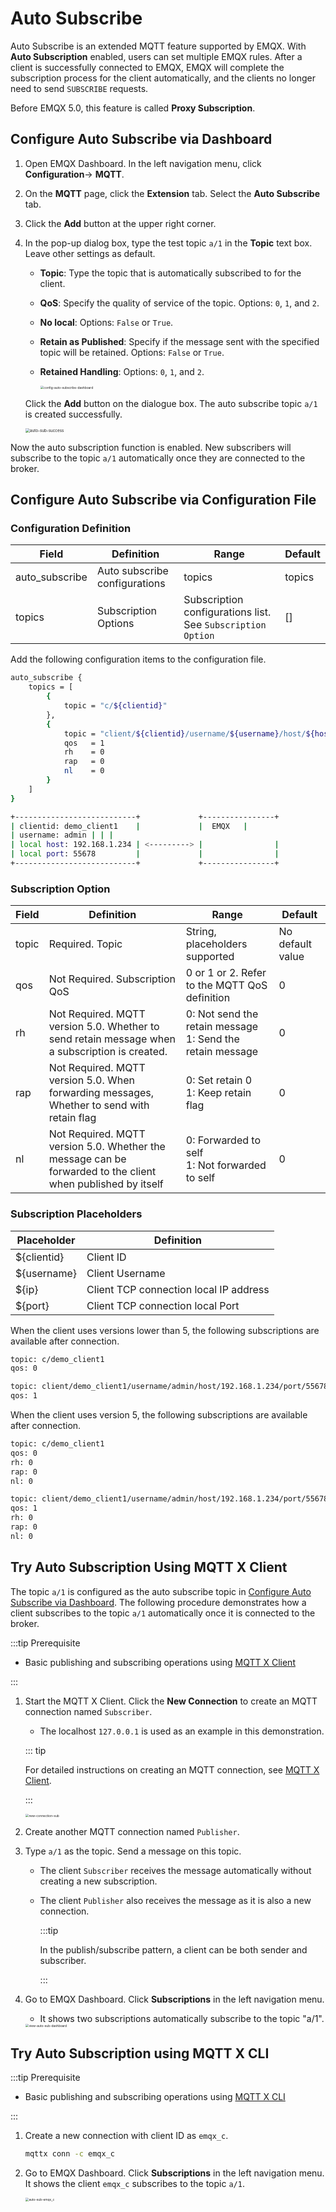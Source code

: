 # Auto Subscribe

Auto Subscribe is an extended MQTT feature supported by EMQX. With **Auto Subscription** enabled, users can set multiple EMQX rules. After a client is successfully connected to EMQX, EMQX will complete the subscription process for the client automatically, and the clients no longer need to send `SUBSCRIBE` requests. 

Before EMQX 5.0, this feature is called **Proxy Subscription**.

## Configure Auto Subscribe via Dashboard

1. Open EMQX Dashboard. In the left navigation menu, click **Configuration**-> **MQTT**. 

2. On the **MQTT** page, click the **Extension** tab. Select the **Auto Subscribe** tab.

3. Click the **Add** button at the upper right corner. 

3. In the pop-up dialog box, type the test topic `a/1` in the **Topic** text box. Leave other settings as default. 

   - **Topic**: Type the topic that is automatically subscribed to for the client. 

   - **QoS**: Specify the quality of service of the topic. Options: `0`, `1`, and `2`.

   - **No local**: Options: `False` or `True`.

   - **Retain as Published**: Specify if the message sent with the specified topic will be retained. Options:  `False` or `True`.

   - **Retained Handling**: Options: `0`, `1`, and `2`.

     <img src="./assets/config-auto-subscribe-dashboard.png" alt="config-auto-subscribe-dashboard" style="zoom:35%;" />

   Click the **Add** button on the dialogue box. The auto subscribe topic `a/1` is created successfully.

   <img src="./assets/auto-sub-success.png" alt="auto-sub-success" style="zoom:45%;" />

Now the auto subscription function is enabled. New subscribers will subscribe to the topic `a/1` automatically once they are connected to the broker. 

## Configure Auto Subscribe via Configuration File

### Configuration Definition

| Field          | Definition                    | Range                                                       | Default |
| -------------- | ----------------------------- | ----------------------------------------------------------- | ------- |
| auto_subscribe | Auto subscribe configurations | topics                                                      | topics  |
| topics         | Subscription Options          | Subscription configurations list. See `Subscription Option` | []      |

Add the following configuration items to the configuration file.

```bash
auto_subscribe {
    topics = [
        {
            topic = "c/${clientid}"
        },
        {
            topic = "client/${clientid}/username/${username}/host/${host}/port/${port}"
            qos   = 1
            rh    = 0
            rap   = 0
            nl    = 0
        }
    ]
}
```

```bash
+---------------------------+             +----------------+
| clientid: demo_client1    |             |  EMQX   |
| username: admin | | |
| local host: 192.168.1.234 | <---------> |                |
| local port: 55678         |             |                |
+---------------------------+             +----------------+
```

### Subscription Option

| Field | Definition                                                   | Range                                                        | Default          |
| ----- | ------------------------------------------------------------ | ------------------------------------------------------------ | ---------------- |
| topic | Required. Topic                                              | String, placeholders supported                               | No default value |
| qos   | Not Required. Subscription QoS                               | 0 or 1 or 2. Refer to the MQTT QoS definition                | 0                |
| rh    | Not Required. MQTT version 5.0. Whether to send retain message when a subscription is created. | 0: Not send the retain message </br>1: Send  the retain message | 0                |
| rap   | Not Required. MQTT version 5.0. When forwarding messages, Whether to send with retain flag | 0: Set retain 0</br>1: Keep retain flag                      | 0                |
| nl    | Not Required. MQTT version 5.0. Whether the message can be forwarded to the client when published by itself | 0: Forwarded to self</br>1: Not forwarded to self            | 0                |

### Subscription Placeholders

| Placeholder | Definition                             |
| ----------- | -------------------------------------- |
| ${clientid} | Client ID                              |
| ${username} | Client Username                        |
| ${ip}       | Client TCP connection local IP address |
| ${port}     | Client TCP connection local Port       |

When the client uses versions lower than 5, the following subscriptions are available after connection.

```bash
topic: c/demo_client1
qos: 0
```

```bash
topic: client/demo_client1/username/admin/host/192.168.1.234/port/55678
qos: 1
```

When the client uses version 5, the following subscriptions are available after connection.

```bash
topic: c/demo_client1
qos: 0
rh: 0
rap: 0
nl: 0
```

```bash
topic: client/demo_client1/username/admin/host/192.168.1.234/port/55678
qos: 1
rh: 0
rap: 0
nl: 0
```

## Try Auto Subscription Using MQTT X Client

The topic `a/1` is configured as the auto subscribe topic in [Configure Auto Subscribe via Dashboard](#configure-auto-subscribe-via-dashboard). The following procedure demonstrates how a client subscribes to the topic `a/1` automatically once it is connected to the broker. 

:::tip Prerequisite

- Basic publishing and subscribing operations using [MQTT X Client](./publish-and-subscribe.md) 

:::

1. Start the MQTT X Client. Click the **New Connection** to create an MQTT connection named `Subscriber`.

   - The localhost `127.0.0.1` is used as an example in this demonstration.

   ::: tip

   For detailed instructions on creating an MQTT connection, see [MQTT X Client](./publish-and-subscribe.md).

   :::

   <img src="./assets/new-connection-sub.png" alt="new-connection-sub" style="zoom:35%;" />

2. Create another MQTT connection named `Publisher`.

3. Type `a/1` as the topic. Send a message on this topic. 

   - The client `Subscriber` receives the message automatically without creating a new subscription. 

   - The client `Publisher` also receives the message as it is also a new connection. 

     :::tip

     In the publish/subscribe pattern, a client can be both sender and subscriber.
     
     :::

4. Go to EMQX Dashboard. Click **Subscriptions** in the left navigation menu. 

   - It shows two subscriptions automatically subscribe to the topic "a/1".

   <img src="./assets/view-auto-sub-dashboard.png" alt="view-auto-sub-dashboard" style="zoom:35%;" />

## Try Auto Subscription using MQTT X CLI

:::tip Prerequisite

- Basic publishing and subscribing operations using [MQTT X CLI](./publish-and-subscribe.md) 

:::

1. Create a new connection with client ID as `emqx_c`.

   ```bash
   mqttx conn -c emqx_c
   ```

2. Go to EMQX Dashboard. Click **Subscriptions** in the left navigation menu. It shows the client `emqx_c` subscribes to the topic `a/1`.

   <img src="./assets/auto-sub-emqx_c.png" alt="auto-sub-emqx_c" style="zoom:35%;" />

